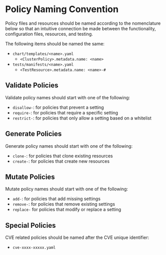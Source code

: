 # Policy Naming Convention

Policy files and resources should be named according to the nomenclature below so that an intuitive connection be made between the functionality, configuration files, resources, and testing.

The following items should be named the same:

- `chart/templates/<name>.yaml`
  - `<ClusterPolicy>.metadata.name: <name>`
- `tests/manifests/<name>.yaml`
  - `<TestResource>.metadata.name: <name>-#`

## Validate Policies

Validate policy names should start with one of the following:

- `disallow-`: for policies that prevent a setting
- `require-`: for policies that require a specific setting
- `restrict-`: for policies that only allow a setting based on a whitelist

## Generate Policies

Generate policy names should start with one of the following:

- `clone-`: for policies that clone existing resources
- `create-`: for policies that create new resources

## Mutate Policies

Mutate policy names should start with one of the following:

- `add-`: for policies that add missing settings
- `remove-`: for policies that remove existing settings
- `replace-` for policies that modify or replace a setting

## Special Policies

CVE related policies should be named after the CVE unique identifier:

- `cve-xxxx-xxxxx.yaml`
